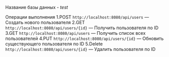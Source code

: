 Название базы данных - *test*

Операции выполнения 
1.POST `http://localhost:8080/api/users` — Создать нового пользователя
2.GET `http://localhost:8080/api/users/{id}` — Получить пользователя по ID
3.GET `http://localhost:8080/api/users` — Получить список всех пользователей
4.PUT `http://localhost:8080/api/users/{id}` — Обновить существующего пользователя по ID
5.Delete `http://localhost:8080/api/users/{id}` — Удалить пользователя по ID
 
